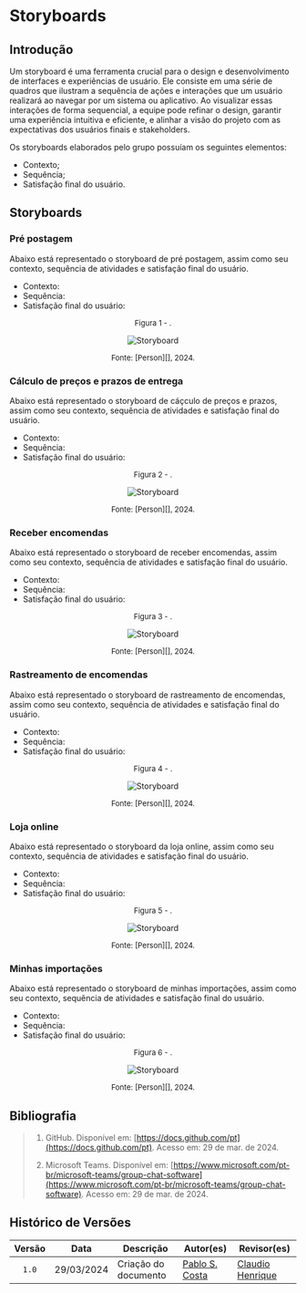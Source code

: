 # Storyboards

## Introdução 

Um storyboard é uma ferramenta crucial para o design e desenvolvimento de interfaces e experiências de usuário. Ele consiste em uma série de quadros que ilustram a sequência de ações e interações que um usuário realizará ao navegar por um sistema ou aplicativo. Ao visualizar essas interações de forma sequencial, a equipe pode refinar o design, garantir uma experiência intuitiva e eficiente, e alinhar a visão do projeto com as expectativas dos usuários finais e stakeholders.

Os storyboards elaborados pelo grupo possuíam os seguintes elementos:

- Contexto;
- Sequência;
- Satisfação final do usuário.

## Storyboards

### Pré postagem

Abaixo está representado o storyboard de pré postagem, assim como seu contexto, sequência de atividades e satisfação final do usuário.

- Contexto:
- Sequência:
- Satisfação final do usuário:

<font size="2"><p style="text-align: center">Figura 1 - .</p></font>

<center>

![Storyboard](link)

</center>

<font size="2"><p style="text-align: center">Fonte: [Person][], 2024.</p></font>

### Cálculo de preços e prazos de entrega

Abaixo está representado o storyboard de cáçculo de preços e prazos, assim como seu contexto, sequência de atividades e satisfação final do usuário.

- Contexto:
- Sequência:
- Satisfação final do usuário:

<font size="2"><p style="text-align: center">Figura 2 - .</p></font>

<center>

![Storyboard](link)

</center>

<font size="2"><p style="text-align: center">Fonte: [Person][], 2024.</p></font>

### Receber encomendas

Abaixo está representado o storyboard de receber encomendas, assim como seu contexto, sequência de atividades e satisfação final do usuário.

- Contexto:
- Sequência:
- Satisfação final do usuário:

<font size="2"><p style="text-align: center">Figura 3 - .</p></font>

<center>

![Storyboard](link)

</center>

<font size="2"><p style="text-align: center">Fonte: [Person][], 2024.</p></font>

### Rastreamento de encomendas

Abaixo está representado o storyboard de rastreamento de encomendas, assim como seu contexto, sequência de atividades e satisfação final do usuário.

- Contexto:
- Sequência:
- Satisfação final do usuário:

<font size="2"><p style="text-align: center">Figura 4 - .</p></font>

<center>

![Storyboard](link)

</center>

<font size="2"><p style="text-align: center">Fonte: [Person][], 2024.</p></font>

### Loja online

Abaixo está representado o storyboard da loja online, assim como seu contexto, sequência de atividades e satisfação final do usuário.

- Contexto:
- Sequência:
- Satisfação final do usuário:

<font size="2"><p style="text-align: center">Figura 5 - .</p></font>

<center>

![Storyboard](link)

</center>

<font size="2"><p style="text-align: center">Fonte: [Person][], 2024.</p></font>

### Minhas importações

Abaixo está representado o storyboard de minhas importações, assim como seu contexto, sequência de atividades e satisfação final do usuário.

- Contexto:
- Sequência:
- Satisfação final do usuário:

<font size="2"><p style="text-align: center">Figura 6 - .</p></font>

<center>

![Storyboard](link)

</center>

<font size="2"><p style="text-align: center">Fonte: [Person][], 2024.</p></font>

## Bibliografia

> 1. GitHub. Disponível em: [https://docs.github.com/pt](https://docs.github.com/pt). Acesso em: 29 de mar. de 2024.
>
> 2. Microsoft Teams. Disponível em: [https://www.microsoft.com/pt-br/microsoft-teams/group-chat-software](https://www.microsoft.com/pt-br/microsoft-teams/group-chat-software). Acesso em: 29 de mar. de 2024.
>


## Histórico de Versões

| Versão | Data | Descrição | Autor(es) | Revisor(es) |
| :----: | :--: | --------- | ----------- | ------ |
| `1.0`  | 29/03/2024 | Criação do documento | [Pablo S. Costa](https://github.com/pabloheika)  | [Claudio Henrique](https://github.com/claudiohsc)   |

[ClaudioGH]: https://github.com/claudiohsc
[EliasGH]: https://github.com/EliasOliver21
[GabrielBGH]: https://github.com/Bertolazi
[GabrielFGH]: https://github.com/MMcLovin
[PabloGH]: https://github.com/pabloheika
[RicardoGH]: https://www.github.com/avmricardo